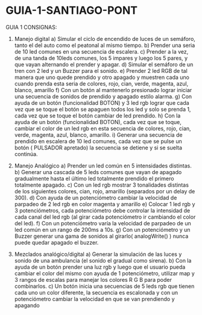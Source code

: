 # GUIA-1-SANTIAGO-PONT
GUIA 1 CONSIGNAS:

1) Manejo digital
a) Simular el ciclo de encendido de luces de un semáforo, tanto el del auto como el peatonal al mismo tiempo.
b) Prender una seria de 10 led comunes en una secuencia de escalera.
c) Prender a la vez, de una tanda de 10leds comunes, los 5 impares y luego los 5 pares, y que vayan alternando el prender y apagar.
d) Simular el semáforo de un tren con 2 led y un Buzzer para el sonido.
e) Prender 2 led RGB de tal manera que uno quede prendido y otro apagado y muestren cada uno cuando prenda esta seria de colores, rojo, cian, verde, magenta, azul, blanco, amarillo
f) Con un botón al mantenerlo presionado lograr iniciar una secuencia de sonidos de prendido y apagado estilo alarma.
g) Con ayuda de un botón (funcionalidad BOTON) y 3 led rgb lograr que cada vez que se toque el botón se apaguen todos los led y solo se prenda 1, cada vez que se toque el botón cambiar de led prendido.
h) Con la ayuda de un botón (funcionalidad BOTON), cada vez que se toque, cambiar el color de un led rgb en esta secuencia de colores, rojo, cian, verde, magenta, azul, blanco, amarillo.
i) Generar una secuencia de prendido en escalera de 10 led comunes, cada vez que se pulse un botón ( PULSADOR apretado) la secuencia se detiene y si se suelta continúa.

2) Manejo Analógico
a) Prender un led común en 5 intensidades distintas.
b) Generar una cascada de 5 leds comunes que  vayan de apagado gradualmente hasta el último led totalmente prendido el primero totalmente apagado.
c) Con un led rgb mostrar 3 tonalidades distintas de los siguientes colores,  cian, rojo, amarillo (separados por un delay de 300).
d) Con ayuda de un potenciómetro cambiar la velocidad de parpadeo de 2 led rgb en color magenta y amarillo
e) Colocar 1 led rgb y 3 potenciómetros, cada potenciómetro debe controlar la intensidad de cada canal del led rgb (al girar cada potenciómetro  ir cambiando el color del led).
f) Con un potenciómetro varía la velocidad de parpadeo de un led común en un rango de 200ms a 10s.
g) Con un potenciómetro y un Buzzer generar una gama de sonidos al girarlo( analogWrite() ) nunca puede quedar apagado el buzzer.

3) Mezclados analógico/digital
a) Generar la simulación de las luces y sonido de una ambulancia (el sonido el gradual como sirena).
b) Con la ayuda de un botón prender una luz rgb y luego que el usuario pueda cambiar el color del mismo con ayuda de 1 potenciómetro, utilizar map y 3 rangos de escalas para manejar los colores R G B para poder 
combinarlos.
c) Un botón inicia una secuencias de 5 leds rgb que tienen cada uno un color diferente, la secuencia es escalonada y con un potenciómetro cambiar la velocidad en que se van prendiendo y apagando
